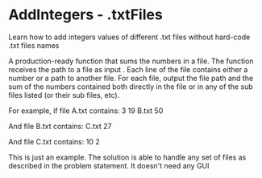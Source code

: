 # AddIntegers - .txtFiles
Learn how to add integers values of different .txt files without hard-code .txt files names

A production-ready function that sums the numbers in a file. The function receives the path to a file as input . Each line of the file contains either a number or a path to another file. For each file, output the file path and the sum of the numbers contained both directly in the file or in any of the sub files listed (or their sub files, etc).

For example, if file A.txt contains:
3
19
B.txt
50

And file B.txt contains:
C.txt
27

And file C.txt contains:
10
2

This is just an example. The solution is able to handle any set of files as described in the problem statement.
It doesn't need any GUI
